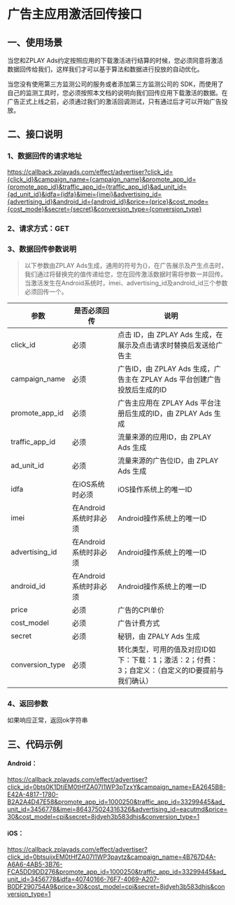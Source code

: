 # 广告主应用激活回传接口
## 一、使用场景
当您和ZPLAY Ads约定按照应用的下载激活进行结算的时候，您必须同意将激活数据回传给我们，这样我们才可以基于算法和数据进行投放的自动优化。

当您没有使用第三方监测公司的服务或者添加第三方监测公司的 SDK，而使用了自己的监测工具时，您必须按照本文档的说明向我们回传应用下载激活的数据。在广告正式上线之前，必须通过我们的激活回调测试，只有通过后才可以开始广告投放。

## 二、接口说明
### 1、数据回传的请求地址
https://callback.zplayads.com/effect/advertiser?click_id={click_id}&campaign_name={campaign_name}&promote_app_id={promote_app_id}&traffic_app_id={traffic_app_id}&ad_unit_id={ad_unit_id}&idfa={idfa}&imei={imei}&advertising_id={advertising_id}&android_id={android_id}&price={price}&cost_mode={cost_mode}&secret={secret}&conversion_type={conversion_type}

### 2、请求方式：GET

### 3、数据回传参数说明
> 以下参数由ZPLAY Ads生成，通用的符号为{}，在广告展示及产生点击时，我们通过将替换完的值传递给您，您在回传激活数据时需将参数一并回传。
> 当激活发生在Android系统时，imei、advertising_id及android_id三个参数必须回传一个。

|参数|是否必须回传|说明|
|------|---|----|
|click_id|必须|点击 ID，由 ZPLAY Ads 生成，在展示及点击请求时替换后发送给广告主|
|campaign_name|必须|广告ID，由 ZPLAY Ads 生成，广告主在 ZPLAY Ads 平台创建广告投放后生成的ID|
|promote_app_id|必须|广告主应用在 ZPLAY Ads 平台注册后生成的ID，由 ZPLAY Ads 生成|
|traffic_app_id|必须|流量来源的应用ID，由 ZPLAY Ads 生成|
|ad_unit_id|必须|流量来源的广告位ID，由 ZPLAY Ads 生成|
|idfa|在iOS系统时必须|iOS操作系统上的唯一ID|
|imei|在Android系统时非必须|Android操作系统上的唯一ID|
|advertising_id|在Android系统时非必须|Android操作系统上的唯一ID|
|android_id|在Android系统时非必须|Android操作系统上的唯一ID|
|price|必须|广告的CPI单价|
|cost_model|必须|广告计费方式|
|secret|必须|秘钥，由 ZPALY Ads 生成|
|conversion_type|必须|转化类型，可用的值及对应ID如下：下载：1；激活：2；付费：3；自定义：（自定义的ID要提前与我们确认）|


### 4、返回参数
如果响应正常，返回ok字符串

## 三、代码示例
#### Android：
https://callback.zplayads.com/effect/advertiser?click_id=0bts0K1DtjEM0tHfZA07I1WP3pTzxY&campaign_name=EA2645B8-E42A-4817-1780-B2A2A4D47E58&promote_app_id=1000250&traffic_app_id=33299445&ad_unit_id=3456778&imei=864375024316326&advertising_id=eacutmd&price=30&cost_model=cpi&secret=8jdyeh3b583dhjs&conversion_type=1

#### iOS：
https://callback.zplayads.com/effect/advertiser?click_id=0btsuijxEM0tHfZA07I1WP3paytz&campaign_name=4B767D4A-A6A6-4AB5-3B76-FCA5DD9DD276&promote_app_id=1000250&traffic_app_id=33299445&ad_unit_id=3456778&idfa=40740166-76F7-4069-A207-B0DF290754A9&price=30&cost_model=cpi&secret=8jdyeh3b583dhjs&conversion_type=1
